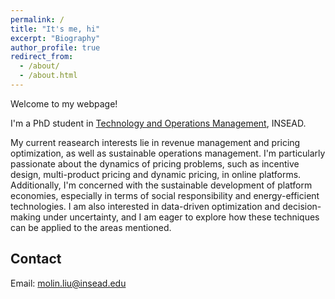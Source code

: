 ```yaml
---
permalink: /
title: "It's me, hi"
excerpt: "Biography"
author_profile: true
redirect_from: 
  - /about/
  - /about.html
---
```


Welcome to my webpage!

I'm a PhD student in [Technology and Operations Management](https://www.insead.edu/phd/academics-and-research/technology-operations-management), INSEAD.

My current reasearch interests lie in revenue management and pricing optimization, as well as sustainable operations management. I'm particularly passionate about the dynamics of pricing problems, such as incentive design, multi-product pricing and dynamic pricing, in online platforms. Additionally, I'm concerned with the sustainable development of platform economies, especially in terms of social responsibility and energy-efficient technologies. I am also interested in data-driven optimization and decision-making under uncertainty, and I am eager to explore how these techniques can be applied to the areas mentioned.


Contact
------
Email: molin.liu@insead.edu
